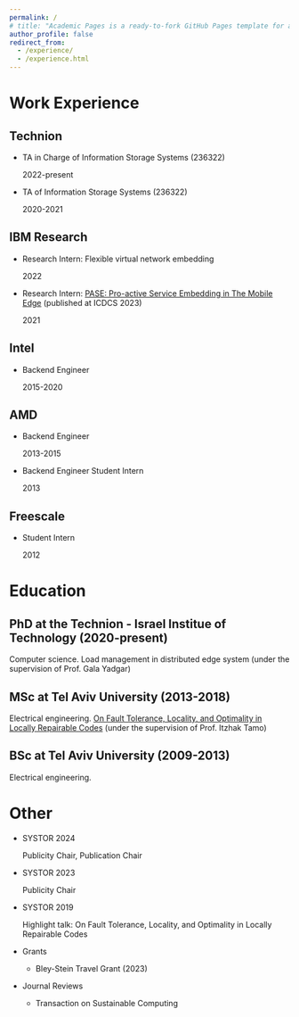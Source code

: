 ```yaml
---
permalink: /
# title: "Academic Pages is a ready-to-fork GitHub Pages template for academic personal websites"
author_profile: false
redirect_from: 
  - /experience/
  - /experience.html
---
```


Work Experience
=========
Technion
------
* TA in Charge of Information Storage Systems (236322)

    2022-present
* TA of Information Storage Systems (236322)

  2020-2021

IBM Research
-----
* Research Intern: Flexible virtual network embedding

  2022
* Research Intern: [PASE: Pro-active Service Embedding in The Mobile Edge](https://kolosov.cswp.cs.technion.ac.il/wp-content/uploads/sites/156/2023/08/PASE_ICDCS_23__arxiv_.pdf) (published at ICDCS 2023)

  2021

Intel 
--------
* Backend Engineer

  2015-2020

AMD
--------
* Backend Engineer

  2013-2015
* Backend Engineer Student Intern

  2013

Freescale
---------
* Student Intern

  2012


Education
==========
PhD at the Technion - Israel Institue of Technology (2020-present)
---------
Computer science.
Load management in distributed edge system (under the supervision of Prof. Gala Yadgar)

MSc at Tel Aviv University (2013-2018)
----------------
Electrical engineering.
[On Fault Tolerance, Locality, and Optimality in Locally Repairable Codes](https://doi.org/10.1145/3381832) (under the supervision of Prof. Itzhak Tamo)

BSc at Tel Aviv University (2009-2013)
--------------
Electrical engineering.



Other
========
* SYSTOR 2024

  Publicity Chair, Publication Chair
* SYSTOR 2023

  Publicity Chair
* SYSTOR 2019

  Highlight talk: On Fault Tolerance, Locality, and Optimality in Locally Repairable Codes
* Grants
  - Bley-Stein Travel Grant (2023)
* Journal Reviews
  - Transaction on Sustainable Computing
